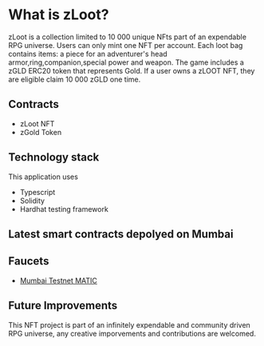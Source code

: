 # What is zLoot?

zLoot is a collection limited to 10 000 unique NFts part of an expendable RPG universe.
Users can only mint one NFT per account.
Each loot bag contains items: a piece for an adventurer's head armor,ring,companion,special power and weapon.
The game includes a zGLD ERC20 token that represents Gold.
If a user owns a zLOOT NFT, they are eligible claim 10 000 zGLD one time.

## Contracts

- zLoot NFT
- zGold Token

## Technology stack

This application uses

- Typescript
- Solidity
- Hardhat testing framework

## Latest smart contracts depolyed on Mumbai

## Faucets

- [Mumbai Testnet MATIC](https://faucet.polygon.technology/)

## Future Improvements

This NFT project is part of an infinitely expendable and community driven RPG universe, any creative imporvements and contributions are welcomed.
